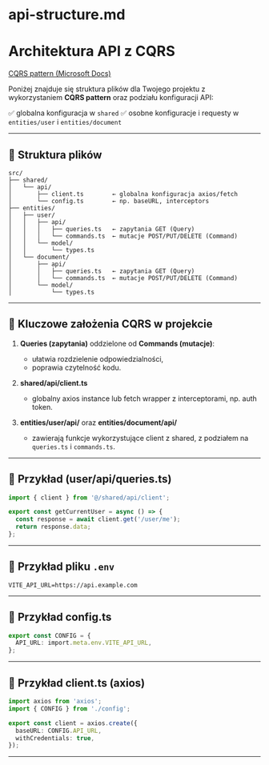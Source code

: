 # api-structure.md

# Architektura API z CQRS
[CQRS pattern (Microsoft Docs)](https://learn.microsoft.com/en-us/azure/architecture/patterns/cqrs)

Poniżej znajduje się struktura plików dla Twojego projektu z wykorzystaniem **CQRS pattern** oraz podziału konfiguracji API:

✅ globalna konfiguracja w `shared` ✅ osobne konfiguracje i requesty w `entities/user` i `entities/document`

---

## 📂 Struktura plików

```
src/
├── shared/
│   └── api/
│       ├── client.ts        ← globalna konfiguracja axios/fetch
│       └── config.ts        ← np. baseURL, interceptors
├── entities/
│   ├── user/
│   │   ├── api/
│   │   │   ├── queries.ts   ← zapytania GET (Query)
│   │   │   └── commands.ts  ← mutacje POST/PUT/DELETE (Command)
│   │   └── model/
│   │       └── types.ts
│   └── document/
│       ├── api/
│       │   ├── queries.ts   ← zapytania GET (Query)
│       │   └── commands.ts  ← mutacje POST/PUT/DELETE (Command)
│       └── model/
│           └── types.ts
```

---

## 🔑 Kluczowe założenia CQRS w projekcie

1. **Queries (zapytania)** oddzielone od **Commands (mutacje)**:

   - ułatwia rozdzielenie odpowiedzialności,
   - poprawia czytelność kodu.

2. **shared/api/client.ts**

   - globalny axios instance lub fetch wrapper z interceptorami, np. auth token.

3. **entities/user/api/** oraz **entities/document/api/**

   - zawierają funkcje wykorzystujące client z shared, z podziałem na `queries.ts` i `commands.ts`.

---

## 📝 Przykład (user/api/queries.ts)

```ts
import { client } from '@/shared/api/client';

export const getCurrentUser = async () => {
  const response = await client.get('/user/me');
  return response.data;
};
```

---

## 📝 Przykład pliku `.env`

```
VITE_API_URL=https://api.example.com
```

---

## 📝 Przykład config.ts

```ts
export const CONFIG = {
  API_URL: import.meta.env.VITE_API_URL,
};
```

---

## 📝 Przykład client.ts (axios)

```ts
import axios from 'axios';
import { CONFIG } from './config';

export const client = axios.create({
  baseURL: CONFIG.API_URL,
  withCredentials: true,
});
```

---
